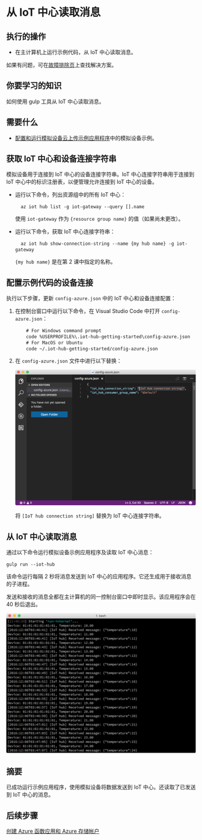 <properties
    pageTitle="从 Azure IoT 中心读取消息 | Azure"
    description="在主计算机上运行示例代码，从 IoT 中心读取消息。"
    services="iot-hub"
    documentationcenter=""
    author="shizn"
    manager="timtl"
    tags=""
    keywords="云中的数据, 云数据收集, iot 云服务, iot 数据" />
<tags
    ms.assetid="5a6ec9c1-d83c-41c1-beaf-7c0d3395d77f"
    ms.service="iot-hub"
    ms.devlang="c"
    ms.topic="article"
    ms.tgt_pltfrm="na"
    ms.workload="na"
    ms.date="3/21/2017"
    wacn.date="05/08/2017"
    ms.author="xshi" />  


# 从 IoT 中心读取消息

## 执行的操作

- 在主计算机上运行示例代码，从 IoT 中心读取消息。

如果有问题，可在[故障排除页](/documentation/articles/iot-hub-gateway-kit-c-sim-troubleshooting/)上查找解决方案。

## 你要学习的知识

如何使用 gulp 工具从 IoT 中心读取消息。

## 需要什么

- [配置和运行模拟设备云上传示例应用程序](/documentation/articles/iot-hub-gateway-kit-c-sim-lesson3-configure-simulated-device-app/)中的模拟设备示例。

## 获取 IoT 中心和设备连接字符串

模拟设备用于连接到 IoT 中心的设备连接字符串。IoT 中心连接字符串用于连接到 IoT 中心中的标识注册表，以便管理允许连接到 IoT 中心的设备。

- 运行以下命令，列出资源组中的所有 IoT 中心：

   
		az iot hub list -g iot-gateway --query [].name
   

    使用 `iot-gateway` 作为 `{resource group name}` 的值（如果尚未更改）。
    
- 运行以下命令，获取 IoT 中心连接字符串：

   
		az iot hub show-connection-string --name {my hub name} -g iot-gateway
   

    `{my hub name}` 是在第 2 课中指定的名称。

## 配置示例代码的设备连接

执行以下步骤，更新 `config-azure.json` 中的 IoT 中心和设备连接配置：

1. 在控制台窗口中运行以下命令，在 Visual Studio Code 中打开 `config-azure.json`：

   
		   # For Windows command prompt
		   code %USERPROFILE%\.iot-hub-getting-started\config-azure.json
		   # For MacOS or Ubuntu
		   code ~/.iot-hub-getting-started/config-azure.json
   

2. 在 `config-azure.json` 文件中进行以下替换：

    ![配置 azure 的屏幕截图](./media/iot-hub-gateway-kit-lessons/lesson3/config_azure.png)  


    将 `[IoT hub connection string]` 替换为 IoT 中心连接字符串。

## 从 IoT 中心读取消息

通过以下命令运行模拟设备示例应用程序及读取 IoT 中心消息：


	gulp run --iot-hub


该命令运行每隔 2 秒将消息发送到 IoT 中心的应用程序。它还生成用于接收消息的子进程。

发送和接收的消息全都在主计算机的同一控制台窗口中即时显示。该应用程序会在 40 秒后退出。

![包含已发送和已接收消息的模拟示例应用程序](./media/iot-hub-gateway-kit-lessons/lesson3/gulp_run_read_hub_simudev.png)  


## 摘要

已成功运行示例应用程序，使用模拟设备将数据发送到 IoT 中心。还读取了已发送到 IoT 中心的消息。

## 后续步骤
[创建 Azure 函数应用和 Azure 存储帐户](/documentation/articles/iot-hub-gateway-kit-c-sim-lesson4-deploy-resource-manager-template/)

<!---HONumber=Mooncake_0116_2017-->